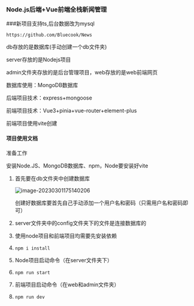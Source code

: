 ### Node.js后端+Vue前端全栈新闻管理

###新项目支持ts,后台数据改为mysql
```
https://github.com/Bluecook/News
```

db存放的是数据库(手动创建一个db文件夹)

server存放的是Nodejs项目

admin文件夹存放的是后台管理项目，web存放的是web前端网页

数据库使用：MongoDB数据库

后端项目技术：express+mongoose

前端项目技术：Vue3+pinia+vue-router+element-plus

前端项目使用vite创建

#### 项目使用文档

准备工作

安装Node.JS、MongoDB数据库、npm，Node要安装好vite

1. 首先要在db文件夹中创建数据库

   ![image-20230301175140206](C:\Users\元龙浜\AppData\Roaming\Typora\typora-user-images\image-20230301175140206.png)

   创建好数据库要首先自己手动添加一个用户名和密码（只需用户名和密码即可）

2. server文件夹中的config文件夹下的文件是连接数据库的

3. 使用node项目和前端项目均需要先安装依赖

4. ```
   npm i install
   ```

5. Node项目启动命令（在server文件夹下）

6. ```
   npm run start
   ```

7. 前端项目启动命令（在web和admin文件夹）

8. ```
   npm run dev
   ```


